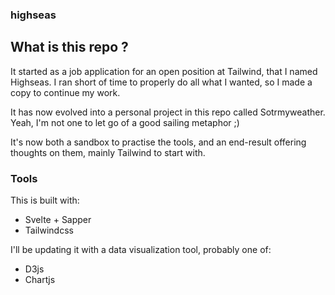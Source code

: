 ### highseas

## What is this repo ? 

It started as a job application for an open position at Tailwind, that I named Highseas. I ran short of time to properly do all what I wanted, so I made a copy to continue my work.

It has now evolved into a personal project in this repo called Sotrmyweather. Yeah, I'm not one to let go of a good sailing metaphor ;) 

It's now both a sandbox to practise the tools, and an end-result offering thoughts on them, mainly Tailwind to start with.

### Tools

This is built with:

* Svelte + Sapper
* Tailwindcss

I'll be updating it with a data visualization tool, probably one of: 

* D3js
* Chartjs
